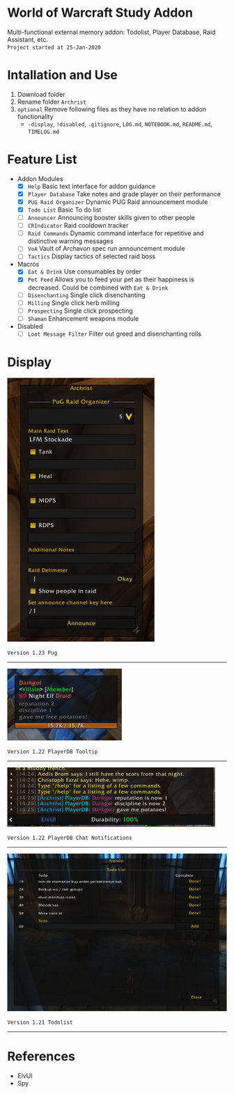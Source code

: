 # World of Warcraft Study Addon
Multi-functional external memory addon: Todolist, Player Database, Raid Assistant, etc.  
`Project started at 25-Jan-2020`

# Intallation and Use
1. Download folder
2. Rename folder `Archrist`
3. `optional` Remove following files as they have no relation to addon functionality
    - `-display`, `!disabled`, `.gitignore`, `LOG.md`, `NOTEBOOK.md`, `README.md`, `TIMELOG.md`

# Feature List
- Addon Modules
    - [x] `Help` Basic text interface for addon guidance  
    - [x] `Player Database` Take notes and grade player on their performance    
    - [x] `PUG Raid Organizer` Dynamic PUG Raid announcement module  
    - [x] `Todo List` Basic To do list    
    - [ ] `Announcer` Announcing booster skills given to other people  
    - [ ] `CRIndicator` Raid cooldown tracker  
    - [ ] `Raid Commands` Dynamic command interface for repetitive and distinctive warning messages   
    - [ ] `VoA` Vault of Archavon spec run announcement module 
    - [ ] `Tactics` Display tactics of selected raid boss   

- Macros
    - [x] `Eat & Drink` Use consumables by order  
    - [x] `Pet Feed` Allows you to feed your pet as their happiness is decreased. Could be combined with `Eat & Drink`
    - [ ] `Disenchanting` Single click disenchanting  
    - [ ] `Milling` Single click herb milling  
    - [ ] `Prospecting` Single click prospecting  
    - [ ] `Shaman` Enhancement weapons module  

- Disabled
    - [ ] `Loot Message Filter` Filter out greed and disenchanting rolls  

# Display
![](-display/v1.23%20Pug%20GUI%202022-10-16.png)
```
Version 1.23 Pug
```  
---
![](-display/v1.22%20PlayerDB%20Tooltip%202022-10-16.png)
```
Version 1.22 PlayerDB Tooltip
```  
---
![](-display/v1.22%20PlayerDB%20CLI%202022-10-16.png)
```
Version 1.22 PlayerDB Chat Notifications
```  
---
![](-display/v1.21%20Todolist%202022-10-16.png)
```
Version 1.21 Todolist
```  
---

# References
- ElvUI
- Spy